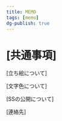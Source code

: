 ```yaml
---
title: MEMO
tags: [memo]
dg-publish: true
---
```


# \[共通事項]

\[立ち絵について]

\[文字色について]

\[SSの公開について]

\[連絡先]